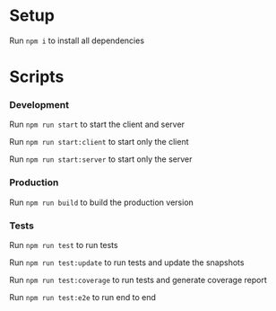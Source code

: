 # Setup
Run `npm i` to install all dependencies

# Scripts
### Development

Run `npm run start` to start the client and server

Run `npm run start:client` to start only the client

Run `npm run start:server` to start only the server

### Production

Run `npm run build` to build the production version

### Tests

Run `npm run test` to run tests

Run `npm run test:update` to run tests and update the snapshots

Run `npm run test:coverage` to run tests and generate coverage report

Run `npm run test:e2e` to run end to end
